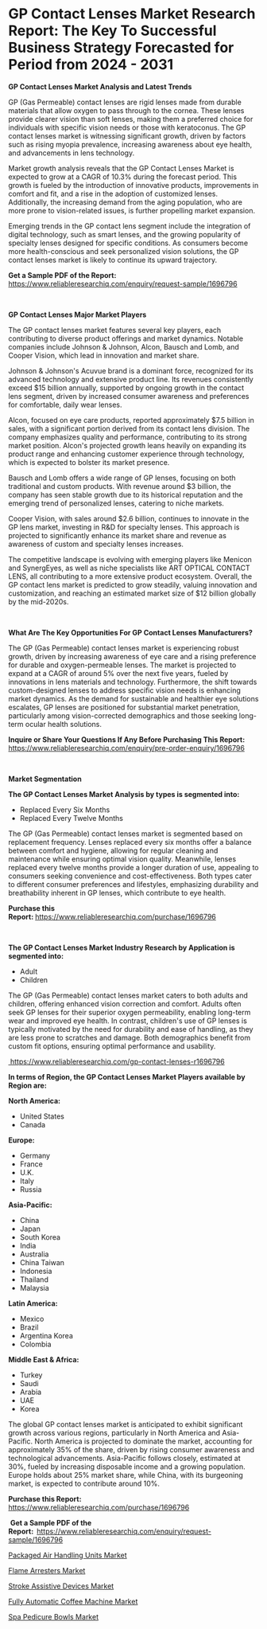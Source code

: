 <p><h1>GP Contact Lenses Market Research Report: The Key To Successful Business Strategy Forecasted for Period from 2024 - 2031</h1></p><p><strong>GP Contact Lenses Market Analysis and Latest Trends</strong></p>
<p><p>GP (Gas Permeable) contact lenses are rigid lenses made from durable materials that allow oxygen to pass through to the cornea. These lenses provide clearer vision than soft lenses, making them a preferred choice for individuals with specific vision needs or those with keratoconus. The GP contact lenses market is witnessing significant growth, driven by factors such as rising myopia prevalence, increasing awareness about eye health, and advancements in lens technology.</p><p>Market growth analysis reveals that the GP Contact Lenses Market is expected to grow at a CAGR of 10.3% during the forecast period. This growth is fueled by the introduction of innovative products, improvements in comfort and fit, and a rise in the adoption of customized lenses. Additionally, the increasing demand from the aging population, who are more prone to vision-related issues, is further propelling market expansion. </p><p>Emerging trends in the GP contact lens segment include the integration of digital technology, such as smart lenses, and the growing popularity of specialty lenses designed for specific conditions. As consumers become more health-conscious and seek personalized vision solutions, the GP contact lenses market is likely to continue its upward trajectory.</p></p>
<p><strong>Get a Sample PDF of the Report:&nbsp;</strong> <a href="https://www.reliableresearchiq.com/enquiry/request-sample/1696796?utm_campaign=1137&utm_medium=2&utm_source=Github&utm_content=ia&utm_term=20102024&utm_id=gp-contact-lenses">https://www.reliableresearchiq.com/enquiry/request-sample/1696796</a></p>
<p>&nbsp;</p>
<p><strong>GP Contact Lenses Major Market Players</strong></p>
<p><p>The GP contact lenses market features several key players, each contributing to diverse product offerings and market dynamics. Notable companies include Johnson & Johnson, Alcon, Bausch and Lomb, and Cooper Vision, which lead in innovation and market share. </p><p>Johnson & Johnson's Acuvue brand is a dominant force, recognized for its advanced technology and extensive product line. Its revenues consistently exceed $15 billion annually, supported by ongoing growth in the contact lens segment, driven by increased consumer awareness and preferences for comfortable, daily wear lenses. </p><p>Alcon, focused on eye care products, reported approximately $7.5 billion in sales, with a significant portion derived from its contact lens division. The company emphasizes quality and performance, contributing to its strong market position. Alcon's projected growth leans heavily on expanding its product range and enhancing customer experience through technology, which is expected to bolster its market presence.</p><p>Bausch and Lomb offers a wide range of GP lenses, focusing on both traditional and custom products. With revenue around $3 billion, the company has seen stable growth due to its historical reputation and the emerging trend of personalized lenses, catering to niche markets.</p><p>Cooper Vision, with sales around $2.6 billion, continues to innovate in the GP lens market, investing in R&D for specialty lenses. This approach is projected to significantly enhance its market share and revenue as awareness of custom and specialty lenses increases.</p><p>The competitive landscape is evolving with emerging players like Menicon and SynergEyes, as well as niche specialists like ART OPTICAL CONTACT LENS, all contributing to a more extensive product ecosystem. Overall, the GP contact lens market is predicted to grow steadily, valuing innovation and customization, and reaching an estimated market size of $12 billion globally by the mid-2020s.</p></p>
<p>&nbsp;</p>
<p><strong>What Are The Key Opportunities For GP Contact Lenses Manufacturers?</strong></p>
<p><p>The GP (Gas Permeable) contact lenses market is experiencing robust growth, driven by increasing awareness of eye care and a rising preference for durable and oxygen-permeable lenses. The market is projected to expand at a CAGR of around 5% over the next five years, fueled by innovations in lens materials and technology. Furthermore, the shift towards custom-designed lenses to address specific vision needs is enhancing market dynamics. As the demand for sustainable and healthier eye solutions escalates, GP lenses are positioned for substantial market penetration, particularly among vision-corrected demographics and those seeking long-term ocular health solutions.</p></p>
<p><strong>Inquire or Share Your Questions If Any Before Purchasing This Report:</strong> <a href="https://www.reliableresearchiq.com/enquiry/pre-order-enquiry/1696796?utm_campaign=1137&utm_medium=2&utm_source=Github&utm_content=ia&utm_term=20102024&utm_id=gp-contact-lenses">https://www.reliableresearchiq.com/enquiry/pre-order-enquiry/1696796</a></p>
<p>&nbsp;</p>
<p><strong>Market Segmentation</strong></p>
<p><strong>The GP Contact Lenses Market Analysis by types is segmented into:</strong></p>
<p><ul><li>Replaced Every Six Months</li><li>Replaced Every Twelve Months</li></ul></p>
<p><p>The GP (Gas Permeable) contact lenses market is segmented based on replacement frequency. Lenses replaced every six months offer a balance between comfort and hygiene, allowing for regular cleaning and maintenance while ensuring optimal vision quality. Meanwhile, lenses replaced every twelve months provide a longer duration of use, appealing to consumers seeking convenience and cost-effectiveness. Both types cater to different consumer preferences and lifestyles, emphasizing durability and breathability inherent in GP lenses, which contribute to eye health.</p></p>
<p><strong>Purchase this Report:&nbsp;</strong><a href="https://www.reliableresearchiq.com/purchase/1696796?utm_campaign=1137&utm_medium=2&utm_source=Github&utm_content=ia&utm_term=20102024&utm_id=gp-contact-lenses">https://www.reliableresearchiq.com/purchase/1696796</a></p>
<p>&nbsp;</p>
<p><strong>The GP Contact Lenses Market Industry Research by Application is segmented into:</strong></p>
<p><ul><li>Adult</li><li>Children</li></ul></p>
<p><p>The GP (Gas Permeable) contact lenses market caters to both adults and children, offering enhanced vision correction and comfort. Adults often seek GP lenses for their superior oxygen permeability, enabling long-term wear and improved eye health. In contrast, children's use of GP lenses is typically motivated by the need for durability and ease of handling, as they are less prone to scratches and damage. Both demographics benefit from custom fit options, ensuring optimal performance and usability.</p></p>
<p><a href="https://www.reliableresearchiq.com/gp-contact-lenses-r1696796?utm_campaign=1137&utm_medium=2&utm_source=Github&utm_content=ia&utm_term=20102024&utm_id=gp-contact-lenses">&nbsp;https://www.reliableresearchiq.com/gp-contact-lenses-r1696796</a></p>
<p><strong>In terms of Region, the GP Contact Lenses Market Players available by Region are:</strong></p>
<p>
    <p> <strong> North America: </strong>
        <ul>
            <li>United States</li>
            <li>Canada</li>
        </ul>
        </p> 
    <p> <strong> Europe: </strong>
        <ul>
            <li>Germany</li>
            <li>France</li>
            <li>U.K.</li>
            <li>Italy</li>
            <li>Russia</li>
        </ul>
        </p> 
    <p> <strong> Asia-Pacific: </strong>
        <ul>
            <li>China</li>
            <li>Japan</li>
            <li>South Korea</li>
            <li>India</li>
            <li>Australia</li>
            <li>China Taiwan</li>
            <li>Indonesia</li>
            <li>Thailand</li>
            <li>Malaysia</li>
        </ul>
        </p> 
    <p> <strong> Latin America: </strong>
        <ul>
            <li>Mexico</li>
            <li>Brazil</li>
            <li>Argentina Korea</li>
            <li>Colombia</li>
        </ul>
        </p> 
    <p> <strong> Middle East & Africa: </strong>
        <ul>
            <li>Turkey</li>
            <li>Saudi</li>
            <li>Arabia</li>
            <li>UAE</li>
            <li>Korea</li>
        </ul>
    </p>
    </p>
<p><p>The global GP contact lenses market is anticipated to exhibit significant growth across various regions, particularly in North America and Asia-Pacific. North America is projected to dominate the market, accounting for approximately 35% of the share, driven by rising consumer awareness and technological advancements. Asia-Pacific follows closely, estimated at 30%, fueled by increasing disposable income and a growing population. Europe holds about 25% market share, while China, with its burgeoning market, is expected to contribute around 10%.</p></p>
<p><strong>Purchase this Report: </strong><a href="https://www.reliableresearchiq.com/purchase/1696796?utm_campaign=1137&utm_medium=2&utm_source=Github&utm_content=ia&utm_term=20102024&utm_id=gp-contact-lenses">https://www.reliableresearchiq.com/purchase/1696796</a></p>
<p>&nbsp;<strong>Get a Sample PDF of the Report:&nbsp;&nbsp;</strong><a href="https://www.reliableresearchiq.com/enquiry/request-sample/1696796?utm_campaign=1137&utm_medium=2&utm_source=Github&utm_content=ia&utm_term=20102024&utm_id=gp-contact-lenses">https://www.reliableresearchiq.com/enquiry/request-sample/1696796</a></p>
<p><strong></strong></p>
<p><p><a href="https://issuu.com/reportprime-2/docs/packaged-air-handling-units-market-_3db1569255326c?utm_campaign=1137&utm_medium=2&utm_source=Github&utm_content=ia&utm_term=20102024&utm_id=gp-contact-lenses">Packaged Air Handling Units Market</a></p><p><a href="https://github.com/bricelanl8g/Market-Research-Report-List-1/blob/main/flame-arresters-market.md?utm_campaign=1137&utm_medium=2&utm_source=Github&utm_content=ia&utm_term=20102024&utm_id=gp-contact-lenses">Flame Arresters Market</a></p><p><a href="https://www.linkedin.com/pulse/stroke-assistive-devices-market-revolution-2024-2031-trends-bfiae?utm_campaign=1137&utm_medium=2&utm_source=Github&utm_content=ia&utm_term=20102024&utm_id=gp-contact-lenses">Stroke Assistive Devices Market</a></p><p><a href="https://github.com/graciah1naze/Market-Research-Report-List-1/blob/main/fully-automatic-coffee-machine-market.md?utm_campaign=1137&utm_medium=2&utm_source=Github&utm_content=ia&utm_term=20102024&utm_id=gp-contact-lenses">Fully Automatic Coffee Machine Market</a></p><p><a href="https://www.linkedin.com/pulse/spa-pedicure-bowls-market-global-regional-analysis-focus-gwcwe?utm_campaign=1137&utm_medium=2&utm_source=Github&utm_content=ia&utm_term=20102024&utm_id=gp-contact-lenses">Spa Pedicure Bowls Market</a></p></p>